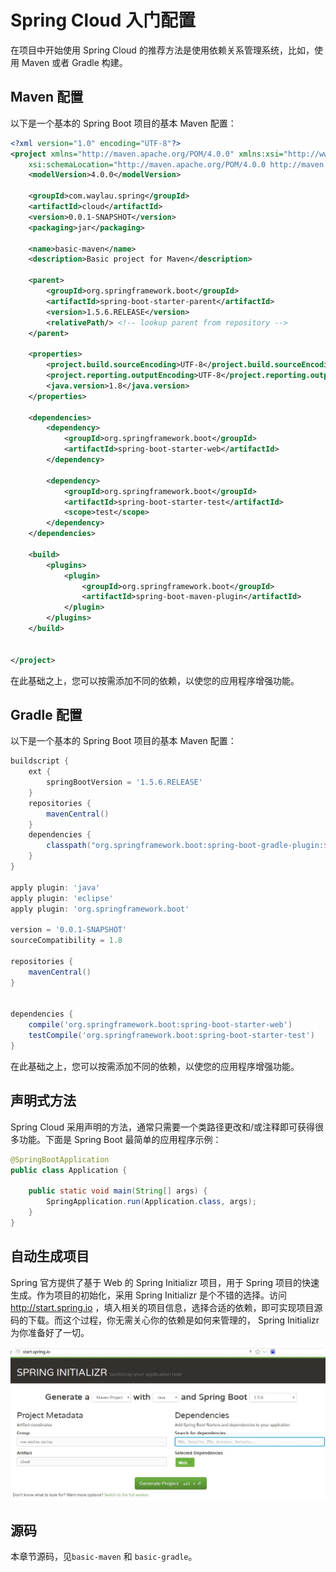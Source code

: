 # Spring Cloud 入门配置

在项目中开始使用 Spring Cloud 的推荐方法是使用依赖关系管理系统，比如，使用 Maven 或者 Gradle 构建。


## Maven 配置

以下是一个基本的 Spring Boot 项目的基本 Maven 配置：

```xml
<?xml version="1.0" encoding="UTF-8"?>
<project xmlns="http://maven.apache.org/POM/4.0.0" xmlns:xsi="http://www.w3.org/2001/XMLSchema-instance"
	xsi:schemaLocation="http://maven.apache.org/POM/4.0.0 http://maven.apache.org/xsd/maven-4.0.0.xsd">
	<modelVersion>4.0.0</modelVersion>

	<groupId>com.waylau.spring</groupId>
	<artifactId>cloud</artifactId>
	<version>0.0.1-SNAPSHOT</version>
	<packaging>jar</packaging>

	<name>basic-maven</name>
	<description>Basic project for Maven</description>

	<parent>
		<groupId>org.springframework.boot</groupId>
		<artifactId>spring-boot-starter-parent</artifactId>
		<version>1.5.6.RELEASE</version>
		<relativePath/> <!-- lookup parent from repository -->
	</parent>

	<properties>
		<project.build.sourceEncoding>UTF-8</project.build.sourceEncoding>
		<project.reporting.outputEncoding>UTF-8</project.reporting.outputEncoding>
		<java.version>1.8</java.version>
	</properties>

	<dependencies>
		<dependency>
			<groupId>org.springframework.boot</groupId>
			<artifactId>spring-boot-starter-web</artifactId>
		</dependency>

		<dependency>
			<groupId>org.springframework.boot</groupId>
			<artifactId>spring-boot-starter-test</artifactId>
			<scope>test</scope>
		</dependency>
	</dependencies>

	<build>
		<plugins>
			<plugin>
				<groupId>org.springframework.boot</groupId>
				<artifactId>spring-boot-maven-plugin</artifactId>
			</plugin>
		</plugins>
	</build>


</project>
```

在此基础之上，您可以按需添加不同的依赖，以使您的应用程序增强功能。

## Gradle 配置


以下是一个基本的 Spring Boot 项目的基本 Maven 配置：

```groovy
buildscript {
	ext {
		springBootVersion = '1.5.6.RELEASE'
	}
	repositories {
		mavenCentral()
	}
	dependencies {
		classpath("org.springframework.boot:spring-boot-gradle-plugin:${springBootVersion}")
	}
}

apply plugin: 'java'
apply plugin: 'eclipse'
apply plugin: 'org.springframework.boot'

version = '0.0.1-SNAPSHOT'
sourceCompatibility = 1.8

repositories {
	mavenCentral()
}


dependencies {
	compile('org.springframework.boot:spring-boot-starter-web')
	testCompile('org.springframework.boot:spring-boot-starter-test')
}
```



在此基础之上，您可以按需添加不同的依赖，以使您的应用程序增强功能。


## 声明式方法

Spring Cloud 采用声明的方法，通常只需要一个类路径更改和/或注释即可获得很多功能。下面是 Spring Boot 最简单的应用程序示例：


```java
@SpringBootApplication
public class Application {

	public static void main(String[] args) {
		SpringApplication.run(Application.class, args);
	}
}
```

## 自动生成项目

Spring 官方提供了基于 Web 的 Spring Initializr 项目，用于 Spring 项目的快速生成。作为项目的初始化，采用 Spring Initializr  是个不错的选择。访问 <http://start.spring.io> ，填入相关的项目信息，选择合适的依赖，即可实现项目源码的下载。而这个过程，你无需关心你的依赖是如何来管理的， Spring Initializr 为你准备好了一切。

![start](../../images/spring-cloud/start.jpg)

## 源码

本章节源码，见`basic-maven` 和 `basic-gradle`。